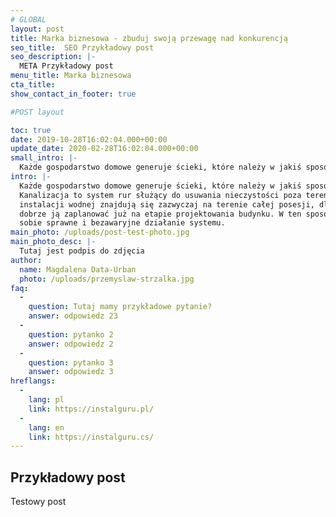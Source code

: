```yaml
---
# GLOBAL 
layout: post
title: Marka biznesowa - zbuduj swoją przewagę nad konkurencją
seo_title:  SEO Przykładowy post
seo_description: |-
  META Przykładowy post
menu_title: Marka biznesowa
cta_title:
show_contact_in_footer: true

#POST layout

toc: true
date: 2019-10-28T16:02:04.000+00:00
update_date: 2020-02-28T16:02:04.000+00:00
small_intro: |-
  Każde gospodarstwo domowe generuje ścieki, które należy w jakiś sposób odprowadzić.
intro: |-
  Każde gospodarstwo domowe generuje ścieki, które należy w jakiś sposób odprowadzić.
  Kanalizacja to system rur służący do usuwania nieczystości poza teren budynku. Elementy
  instalacji wodnej znajdują się zazwyczaj na terenie całej posesji, dlatego warto
  dobrze ją zaplanować już na etapie projektowania budynku. W ten sposób zapewnisz
  sobie sprawne i bezawaryjne działanie systemu.
main_photo: /uploads/post-test-photo.jpg
main_photo_desc: |-
  Tutaj jest podpis do zdjęcia
author:
  name: Magdalena Data-Urban
  photo: /uploads/przemyslaw-strzalka.jpg
faq:
  -
    question: Tutaj mamy przykładowe pytanie?
    answer: odpowiedz 23
  -
    question: pytanko 2
    answer: odpowiedz 2
  -
    question: pytanko 3
    answer: odpowiedz 3
hreflangs:
  -
    lang: pl
    link: https://instalguru.pl/
  -
    lang: en
    link: https://instalguru.cs/
---
```

## Przykładowy post

Testowy post